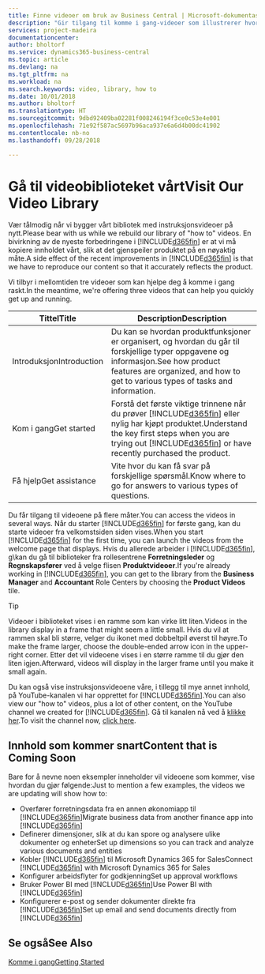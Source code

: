 ```yaml
---
title: Finne videoer om bruk av Business Central | Microsoft-dokumentasjon
description: "Gir tilgang til komme i gang-videoer som illustrerer hvordan du kan utføre vanlige oppgaver."
services: project-madeira
documentationcenter: 
author: bholtorf
ms.service: dynamics365-business-central
ms.topic: article
ms.devlang: na
ms.tgt_pltfrm: na
ms.workload: na
ms.search.keywords: video, library, how to
ms.date: 10/01/2018
ms.author: bholtorf
ms.translationtype: HT
ms.sourcegitcommit: 9dbd92409ba02281f008246194f3ce0c53e4e001
ms.openlocfilehash: 71e92f587ac5697b96aca937e6a6d4b00dc41902
ms.contentlocale: nb-no
ms.lasthandoff: 09/28/2018

---
```

# <a name="visit-our-video-library"></a><span data-ttu-id="4cff9-103">Gå til videobiblioteket vårt</span><span class="sxs-lookup"><span data-stu-id="4cff9-103">Visit Our Video Library</span></span>
<span data-ttu-id="4cff9-104">Vær tålmodig når vi bygger vårt bibliotek med instruksjonsvideoer på nytt.</span><span class="sxs-lookup"><span data-stu-id="4cff9-104">Please bear with us while we rebuild our library of "how to" videos.</span></span> <span data-ttu-id="4cff9-105">En bivirkning av de nyeste forbedringene i [!INCLUDE[d365fin](includes/d365fin_md.md)] er at vi må kopiere innholdet vårt, slik at det gjenspeiler produktet på en nøyaktig måte.</span><span class="sxs-lookup"><span data-stu-id="4cff9-105">A side effect of the recent improvements in [!INCLUDE[d365fin](includes/d365fin_md.md)] is that we have to reproduce our content so that it accurately reflects the product.</span></span> 

<span data-ttu-id="4cff9-106">Vi tilbyr i mellomtiden tre videoer som kan hjelpe deg å komme i gang raskt.</span><span class="sxs-lookup"><span data-stu-id="4cff9-106">In the meantime, we're offering three videos that can help you quickly get up and running.</span></span>

|<span data-ttu-id="4cff9-107">Tittel</span><span class="sxs-lookup"><span data-stu-id="4cff9-107">Title</span></span>|<span data-ttu-id="4cff9-108">Description</span><span class="sxs-lookup"><span data-stu-id="4cff9-108">Description</span></span>|
|----|----|
|<span data-ttu-id="4cff9-109">Introduksjon</span><span class="sxs-lookup"><span data-stu-id="4cff9-109">Introduction</span></span>|<span data-ttu-id="4cff9-110">Du kan se hvordan produktfunksjoner er organisert, og hvordan du går til forskjellige typer oppgavene og informasjon.</span><span class="sxs-lookup"><span data-stu-id="4cff9-110">See how product features are organized, and how to get to various types of tasks and information.</span></span>|
|<span data-ttu-id="4cff9-111">Kom i gang</span><span class="sxs-lookup"><span data-stu-id="4cff9-111">Get started</span></span>|<span data-ttu-id="4cff9-112">Forstå det første viktige trinnene når du prøver [!INCLUDE[d365fin](includes/d365fin_md.md)] eller nylig har kjøpt produktet.</span><span class="sxs-lookup"><span data-stu-id="4cff9-112">Understand the key first steps when you are trying out [!INCLUDE[d365fin](includes/d365fin_md.md)] or have recently purchased the product.</span></span> |
|<span data-ttu-id="4cff9-113">Få hjelp</span><span class="sxs-lookup"><span data-stu-id="4cff9-113">Get assistance</span></span>|<span data-ttu-id="4cff9-114">Vite hvor du kan få svar på forskjellige spørsmål.</span><span class="sxs-lookup"><span data-stu-id="4cff9-114">Know where to go for answers to various types of questions.</span></span>|

<span data-ttu-id="4cff9-115">Du får tilgang til videoene på flere måter.</span><span class="sxs-lookup"><span data-stu-id="4cff9-115">You can access the videos in several ways.</span></span> <span data-ttu-id="4cff9-116">Når du starter [!INCLUDE[d365fin](includes/d365fin_md.md)] for første gang, kan du starte videoer fra velkomstsiden siden vises.</span><span class="sxs-lookup"><span data-stu-id="4cff9-116">When you start [!INCLUDE[d365fin](includes/d365fin_md.md)] for the first time, you can launch the videos from the welcome page that displays.</span></span> <span data-ttu-id="4cff9-117">Hvis du allerede arbeider i [!INCLUDE[d365fin](includes/d365fin_md.md)], g\kan du gå til biblioteker fra rollesentrene **Forretningsleder** og **Regnskapsfører** ved å velge flisen **Produktvideoer**.</span><span class="sxs-lookup"><span data-stu-id="4cff9-117">If you're already working in [!INCLUDE[d365fin](includes/d365fin_md.md)], you can get to the library from the **Business Manager** and **Accountant** Role Centers by choosing the **Product Videos** tile.</span></span> 

> [!Tip]  
> <span data-ttu-id="4cff9-118">Videoer i biblioteket vises i en ramme som kan virke litt liten.</span><span class="sxs-lookup"><span data-stu-id="4cff9-118">Videos in the library display in a frame that might seem a little small.</span></span> <span data-ttu-id="4cff9-119">Hvis du vil at rammen skal bli større, velger du ikonet med dobbeltpil øverst til høyre.</span><span class="sxs-lookup"><span data-stu-id="4cff9-119">To make the frame larger, choose the double-ended arrow icon in the upper-right corner.</span></span> <span data-ttu-id="4cff9-120">Etter det vil videoene vises i en større ramme til du gjør den liten igjen.</span><span class="sxs-lookup"><span data-stu-id="4cff9-120">Afterward, videos will display in the larger frame until you make it small again.</span></span>

<span data-ttu-id="4cff9-121">Du kan også vise instruksjonsvideoene våre, i tillegg til mye annet innhold, på YouTube-kanalen vi har opprettet for [!INCLUDE[d365fin](includes/d365fin_md.md)].</span><span class="sxs-lookup"><span data-stu-id="4cff9-121">You can also view our "how to" videos, plus a lot of other content, on the YouTube channel we created for [!INCLUDE[d365fin](includes/d365fin_md.md)].</span></span> <span data-ttu-id="4cff9-122">Gå til kanalen nå ved å [klikke her](https://go.microsoft.com/fwlink/?linkid=851533).</span><span class="sxs-lookup"><span data-stu-id="4cff9-122">To visit the channel now, [click here](https://go.microsoft.com/fwlink/?linkid=851533).</span></span>

## <a name="content-that-is-coming-soon"></a><span data-ttu-id="4cff9-123">Innhold som kommer snart</span><span class="sxs-lookup"><span data-stu-id="4cff9-123">Content that is Coming Soon</span></span>
<span data-ttu-id="4cff9-124">Bare for å nevne noen eksempler inneholder vil videoene som kommer, vise hvordan du gjør følgende:</span><span class="sxs-lookup"><span data-stu-id="4cff9-124">Just to mention a few examples, the videos we are updating will show how to:</span></span>  

* <span data-ttu-id="4cff9-125">Overfører forretningsdata fra en annen økonomiapp til [!INCLUDE[d365fin](includes/d365fin_md.md)]</span><span class="sxs-lookup"><span data-stu-id="4cff9-125">Migrate business data from another finance app into [!INCLUDE[d365fin](includes/d365fin_md.md)]</span></span>  
* <span data-ttu-id="4cff9-126">Definerer dimensjoner, slik at du kan spore og analysere ulike dokumenter og enheter</span><span class="sxs-lookup"><span data-stu-id="4cff9-126">Set up dimensions so you can track and analyze various documents and entities</span></span>
* <span data-ttu-id="4cff9-127">Kobler [!INCLUDE[d365fin](includes/d365fin_md.md)] til Microsoft Dynamics 365 for Sales</span><span class="sxs-lookup"><span data-stu-id="4cff9-127">Connect [!INCLUDE[d365fin](includes/d365fin_md.md)] with Microsoft Dynamics 365 for Sales</span></span>
* <span data-ttu-id="4cff9-128">Konfigurer arbeidsflyter for godkjenning</span><span class="sxs-lookup"><span data-stu-id="4cff9-128">Set up approval workflows</span></span>  
* <span data-ttu-id="4cff9-129">Bruker Power BI med [!INCLUDE[d365fin](includes/d365fin_md.md)]</span><span class="sxs-lookup"><span data-stu-id="4cff9-129">Use Power BI with [!INCLUDE[d365fin](includes/d365fin_md.md)]</span></span>  
* <span data-ttu-id="4cff9-130">Konfigurerer e-post og sender dokumenter direkte fra [!INCLUDE[d365fin](includes/d365fin_md.md)]</span><span class="sxs-lookup"><span data-stu-id="4cff9-130">Set up email and send documents directly from [!INCLUDE[d365fin](includes/d365fin_md.md)]</span></span>  

## <a name="see-also"></a><span data-ttu-id="4cff9-131">Se også</span><span class="sxs-lookup"><span data-stu-id="4cff9-131">See Also</span></span>
[<span data-ttu-id="4cff9-132">Komme i gang</span><span class="sxs-lookup"><span data-stu-id="4cff9-132">Getting Started</span></span>](product-get-started.md)


